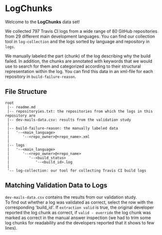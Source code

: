 # LogChunks

Welcome to the **LogChunks** data set!

We collected 797 Travis CI logs from a wide range of 80 GitHub repositories from 29 different main development languages.
You can find our collection tool in `log-collection` and the logs sorted by language and repository in `logs`.

We manually labeled the part (chunk) of the log describing why the build failed.
In addition, the chunks are annotated with keywords that we would use to search for them and categorized according to their structural representation within the log.
You can find this data in an xml-file for each repository in `build-failure-reason`.

## File Structure
```
root
 |-- readme.md
 |-- repositoryies.txt: the repositories from which the logs in this repository are
 |-- dev-mails-data.csv: results from the validation study
 |
 |-- build-failure-reason: the manually labeled data
 |   '--<main_language>
 |      '--<repo_owner>@<repo_name>.xml
 |
 |-- logs
 |   '--<main_language>
 |      '--<repo_owner>@<repo_name>
 |         '--<build_status>
 |            '--<build_id>.log
 |
 '-- log-collection: our tool for collecting Travis CI build logs
```

## Matching Validation Data to Logs
`dev-mails-data.csv` contains the results from our validation study.  
To find out whether a log was validated as correct, select the row with the corresponding 'build_id'.
If `extraction valid` is true, the original developer reported the log chunk as correct, if `valid - override` the log chunk was marked as correct in the manual answer inspection (we had to trim some log chunks for readability and the developers reported that it shows to few lines).
